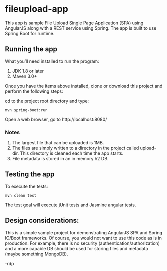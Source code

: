 # fileupload-app

This app is sample File Upload Single Page Application (SPA) using AngularJS along with a REST service using Spring. The app is built to use Spring Boot for runtime.  

## Running the app
What you’ll need installed to run the program:

1. JDK 1.8 or later
2. Maven 3.0+

Once you have the items above installed, clone or download this project and perform the following steps:

cd to the project root directory and type:

`mvn spring-boot:run`

Open a web browser, go to http://localhost:8080/

### Notes
1. The largest file that can be uploaded is 1MB.
2. The files are simply written to a directory in the project called upload-dir.  This directory is cleaned each time the app starts.
3. File metadata is stored in an in memory h2 DB.

## Testing the app
To execute the tests:

`mvn clean test`

The test goal will execute jUnit tests and Jasmine angular tests.

## Design considerations:

This is a simple sample project for demonstrating AngularJS SPA and Spring IO/Boot frameworks.  Of course, you would not want to use this code as is in production.  For example, there is no security (authentication/authorization) and a more capable DB should be used for storing files and metadata (maybe something MongoDB).

-rdp
